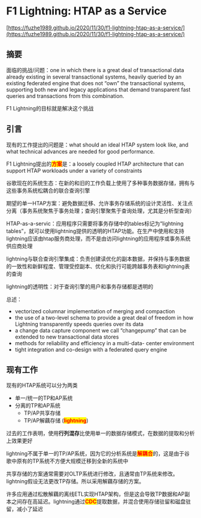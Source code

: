 # F1 Lightning: HTAP as a Service

[https://fuzhe1989.github.io/2020/11/30/f1-lightning-htap-as-a-service/](https://fuzhe1989.github.io/2020/11/30/f1-lightning-htap-as-a-service/)

## 摘要

面临的挑战/问题：one in which there is a great deal of transactional data already existing in several transactional systems, heavily queried by an existing federated engine that does not “own” the transactional systems, supporting both new and legacy applications that demand transparent fast queries and transactions from this combination.

F1 Lightning的目标就是解决这个挑战

## 引言

现有的工作提出的问题是：what should an ideal HTAP system look like, and what technical advances are needed for good performance.

F1 Lightning提出的<mark style="color:red;">**方案**</mark>是：a loosely coupled HTAP architecture that can support HTAP workloads under a variety of constraints

谷歌现在的系统生态：在新的和旧的工作负载上使用了多种事务数据存储，拥有与这些事务系统松耦合的联合查询引擎

期望的单一HTAP方案：避免数据迁移、允许事务存储系统的设计灵活性、关注点分离（事务系统聚焦于事务处理；查询引擎聚焦于查询处理，尤其是分析型查询）

HTAP-as-a-servic：应用程序只需要将事务存储中的tables标记为“lightning tables”，就可以使用lightning提供的透明的HTAP功能。在生产中使用和支持lightning应该由htap服务商处理，而不是由访问lightning的应用程序或事务系统供应商处理

lightning与联合查询引擎集成：负责创建读优化的副本数据，并保持与事务数据的一致性和新鲜程度、管理受控副本、优化和执行可能跨越事务表和lightning表的查询

lightning的透明性：对于查询引擎的用户和事务存储都是透明的

总述：

* vectorized columnar implementation of merging and compaction
* the use of a two-level schema to provide a great deal of freedom in how Lightning transparently speeds queries over its data
* a change data capture component we call “changepump” that can be extended to new transactional data stores
* methods for reliability and efficiency in a multi-data- center environment
* tight integration and co-design with a federated query engine

## 现有工作

现有的HTAP系统可以分为两类

* 单一/统一的TP和AP系统
* 分离的TP和AP系统
  * TP/AP共享存储
  * TP/AP解藕存储 (<mark style="color:red;">**lightning**</mark>)

过去的工作表明，使用**行列混存**比使用单一的数据存储模式，在数据的提取和分析上效果更好

lightning不属于单一的TP/AP系统，因为它的分析系统是<mark style="color:red;">**解耦合**</mark>的，这是由于谷歌中原有的TP系统不方便大规模迁移到全新的系统中

共享存储的方案通常需要对OLTP系统进行修改，且通常由TP系统来修改。lightning假设无法更改TP存储。所以采用解藕存储的方案。

许多应用通过松散解藕的离线ETL实现HTAP架构，但是这会导致TP数据和AP副本之间存在高延迟。lightning通过<mark style="color:red;">**CDC**</mark>提取数据，并混合使用存储驻留和磁盘驻留，减小了延迟























